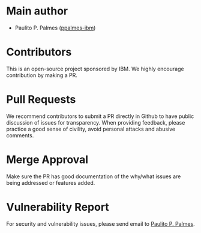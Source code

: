 # Main author
- Paulito P. Palmes ([ppalmes-ibm](https://github.com/ppalmes))

# Contributors
This is an open-source project sponsored by IBM. We highly encourage contribution by making a PR.

# Pull Requests
We recommend contributors to submit a PR directly in Github to have public discussion of issues
for transparency. When providing feedback, please practice a good sense of civility, avoid personal
attacks and abusive comments.

# Merge Approval
Make sure the PR has good documentation of the why/what issues are being addressed or features added.

# Vulnerability Report
For security and vulnerability issues, please send email to [Paulito P. Palmes](https://github.com/ppalmes).
